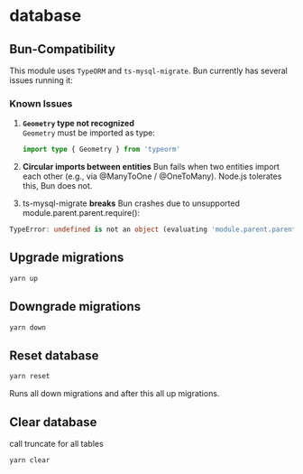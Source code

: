# database

## Bun-Compatibility

This module uses `TypeORM` and `ts-mysql-migrate`. Bun currently has several issues running it:

### Known Issues

1. **`Geometry` type not recognized**  
   `Geometry` must be imported as type:
   ```ts
   import type { Geometry } from 'typeorm'
   ```
2. **Circular imports between entities**
Bun fails when two entities import each other (e.g., via @ManyToOne / @OneToMany). Node.js tolerates this, Bun does not.

3. ts-mysql-migrate **breaks**
Bun crashes due to unsupported module.parent.parent.require():
```ts
TypeError: undefined is not an object (evaluating 'module.parent.parent.require')
```

## Upgrade migrations

```bash
yarn up
```

## Downgrade migrations 

```bash
yarn down
```


## Reset database

```bash
yarn reset
```

Runs all down migrations and after this all up migrations.

## Clear database
call truncate for all tables

```bash
yarn clear
```


